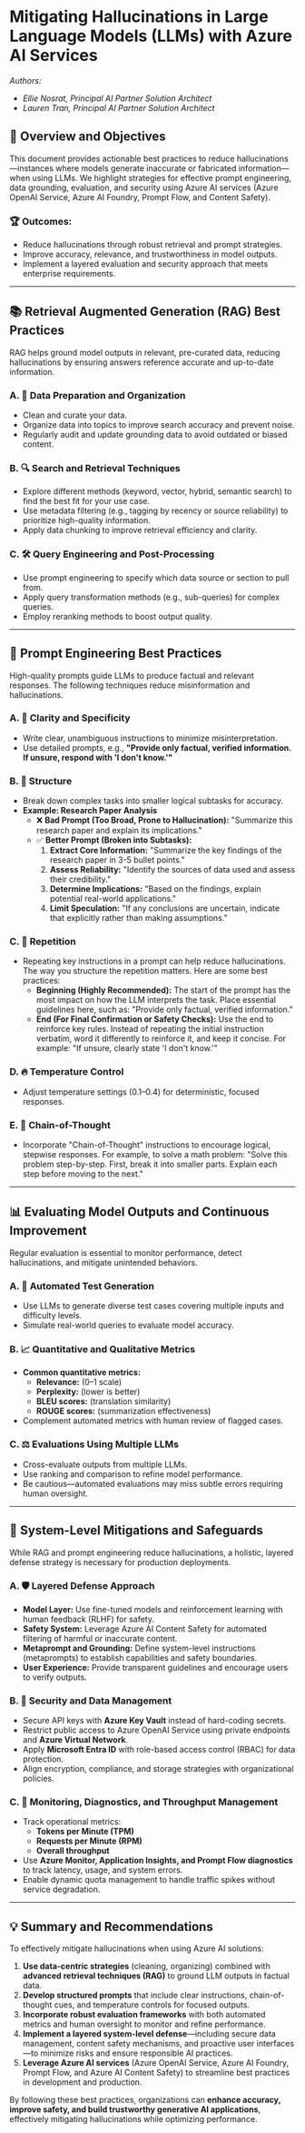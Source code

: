 # Mitigating Hallucinations in Large Language Models (LLMs) with Azure AI Services

*Authors:*
- *Ellie Nosrat, Principal AI Partner Solution Architect*
- *Lauren Tran, Principal AI Partner Solution Architect*

## 🎯 Overview and Objectives

This document provides actionable best practices to reduce hallucinations—instances where models generate inaccurate or fabricated information—when using LLMs. We highlight strategies for effective prompt engineering, data grounding, evaluation, and security using Azure AI services (Azure OpenAI Service, Azure AI Foundry, Prompt Flow, and Content Safety).

### 🏆 Outcomes:
- Reduce hallucinations through robust retrieval and prompt strategies.
- Improve accuracy, relevance, and trustworthiness in model outputs.
- Implement a layered evaluation and security approach that meets enterprise requirements.

---

## 📚 Retrieval Augmented Generation (RAG) Best Practices

RAG helps ground model outputs in relevant, pre-curated data, reducing hallucinations by ensuring answers reference accurate and up-to-date information.

### A. 📂 Data Preparation and Organization
- Clean and curate your data.
- Organize data into topics to improve search accuracy and prevent noise.
- Regularly audit and update grounding data to avoid outdated or biased content.

### B. 🔍 Search and Retrieval Techniques
- Explore different methods (keyword, vector, hybrid, semantic search) to find the best fit for your use case.
- Use metadata filtering (e.g., tagging by recency or source reliability) to prioritize high-quality information.
- Apply data chunking to improve retrieval efficiency and clarity.

### C. 🛠️ Query Engineering and Post-Processing
- Use prompt engineering to specify which data source or section to pull from.
- Apply query transformation methods (e.g., sub-queries) for complex queries.
- Employ reranking methods to boost output quality.

---

## 📝 Prompt Engineering Best Practices

High-quality prompts guide LLMs to produce factual and relevant responses. The following techniques reduce misinformation and hallucinations.

### A. 📌 Clarity and Specificity
- Write clear, unambiguous instructions to minimize misinterpretation.
- Use detailed prompts, e.g., **"Provide only factual, verified information. If unsure, respond with 'I don't know.'"**

### B. 📐 Structure 
- Break down complex tasks into smaller logical subtasks for accuracy.
- **Example: Research Paper Analysis**
  - ❌ **Bad Prompt (Too Broad, Prone to Hallucination):** "Summarize this research paper and explain its implications."
  - ✅ **Better Prompt (Broken into Subtasks):**
    1. **Extract Core Information:**  "Summarize the key findings of the research paper in 3-5 bullet points."
    2. **Assess Reliability:**  "Identify the sources of data used and assess their credibility."
    3. **Determine Implications:**  "Based on the findings, explain potential real-world applications."
    4. **Limit Speculation:**  "If any conclusions are uncertain, indicate that explicitly rather than making assumptions."

### C. 🔁 Repetition
- Repeating key instructions in a prompt can help reduce hallucinations. The way you structure the repetition matters. Here are some best practices:
  - **Beginning (Highly Recommended):** The start of the prompt has the most impact on how the LLM interprets the task. Place essential guidelines here, such as: "Provide only factual, verified information."
  - **End (For Final Confirmation or Safety Checks):** Use the end to reinforce key rules. Instead of repeating the initial instruction verbatim, word it differently to reinforce it, and keep it concise. For example: "If unsure, clearly state 'I don't know.'"

### D. 🔥 Temperature Control 
- Adjust temperature settings (0.1–0.4) for deterministic, focused responses.

### E. 🧠 Chain-of-Thought
- Incorporate "Chain-of-Thought" instructions to encourage logical, stepwise responses. For example, to solve a math problem: "Solve this problem step-by-step. First, break it into smaller parts. Explain each step before moving to the next."

---

## 📊 Evaluating Model Outputs and Continuous Improvement

Regular evaluation is essential to monitor performance, detect hallucinations, and mitigate unintended behaviors.

### A. 🧪 Automated Test Generation
- Use LLMs to generate diverse test cases covering multiple inputs and difficulty levels.
- Simulate real-world queries to evaluate model accuracy.

### B. 📈 Quantitative and Qualitative Metrics
- **Common quantitative metrics:**
  - **Relevance:** (0–1 scale)
  - **Perplexity:** (lower is better)
  - **BLEU scores:** (translation similarity)
  - **ROUGE scores:** (summarization effectiveness)
- Complement automated metrics with human review of flagged cases.

### C. ⚖️ Evaluations Using Multiple LLMs
- Cross-evaluate outputs from multiple LLMs.
- Use ranking and comparison to refine model performance.
- Be cautious—automated evaluations may miss subtle errors requiring human oversight.

---

## 🔐 System-Level Mitigations and Safeguards

While RAG and prompt engineering reduce hallucinations, a holistic, layered defense strategy is necessary for production deployments.

### A. 🛡️ Layered Defense Approach
- **Model Layer:** Use fine-tuned models and reinforcement learning with human feedback (RLHF) for safety.
- **Safety System:** Leverage Azure AI Content Safety for automated filtering of harmful or inaccurate content.
- **Metaprompt and Grounding:** Define system-level instructions (metaprompts) to establish capabilities and safety boundaries.
- **User Experience:** Provide transparent guidelines and encourage users to verify outputs.

### B. 🔑 Security and Data Management
- Secure API keys with **Azure Key Vault** instead of hard-coding secrets.
- Restrict public access to Azure OpenAI Service using private endpoints and **Azure Virtual Network**.
- Apply **Microsoft Entra ID** with role-based access control (RBAC) for data protection.
- Align encryption, compliance, and storage strategies with organizational policies.

### C. 👀 Monitoring, Diagnostics, and Throughput Management
- Track operational metrics:
  - **Tokens per Minute (TPM)**
  - **Requests per Minute (RPM)**
  - **Overall throughput**
- Use **Azure Monitor, Application Insights, and Prompt Flow diagnostics** to track latency, usage, and system errors.
- Enable dynamic quota management to handle traffic spikes without service degradation.

---

## 💡 Summary and Recommendations

To effectively mitigate hallucinations when using Azure AI solutions:

1. **Use data-centric strategies** (cleaning, organizing) combined with **advanced retrieval techniques (RAG)** to ground LLM outputs in factual data.
2. **Develop structured prompts** that include clear instructions, chain-of-thought cues, and temperature controls for focused outputs.
3. **Incorporate robust evaluation frameworks** with both automated metrics and human oversight to monitor and refine performance.
4. **Implement a layered system-level defense**—including secure data management, content safety mechanisms, and proactive user interfaces—to minimize risks and ensure responsible AI practices.
5. **Leverage Azure AI services** (Azure OpenAI Service, Azure AI Foundry, Prompt Flow, and Azure AI Content Safety) to streamline best practices in development and production.

By following these best practices, organizations can **enhance accuracy, improve safety, and build trustworthy generative AI applications**, effectively mitigating hallucinations while optimizing performance.
